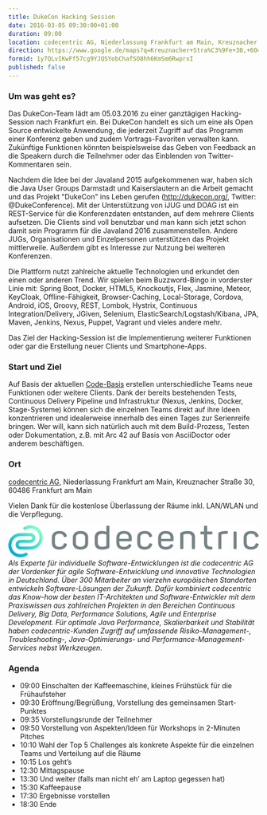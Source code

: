 ```yaml
---
title: DukeCon Hacking Session
date: 2016-03-05 09:30:00+01:00
duration: 09:00
location: codecentric AG, Niederlassung Frankfurt am Main, Kreuznacher Straße 30, 60486 Frankfurt am Main
direction: https://www.google.de/maps?q=Kreuznacher+Stra%C3%9Fe+30,+60486,+Frankfurt+am+Main,+Deutschland
formid: 1y7QLvIKwFf57cg9YJQSYobChafSO8hh6KmSm6RwprxI
published: false
---
```


### Um was geht es?

Das DukeCon-Team lädt am 05.03.2016 zu einer ganztägigen Hacking-Session nach Frankfurt ein. Bei DukeCon handelt es sich um eine als Open Source entwickelte Anwendung, die jederzeit Zugriff auf das Programm einer Konferenz geben und zudem Vortrags-Favoriten verwalten kann. Zukünftige Funktionen könnten beispielsweise das Geben von Feedback an die Speakern durch die Teilnehmer oder das Einblenden von Twitter-Kommentaren sein. 

Nachdem die Idee bei der Javaland 2015 aufgekommenen war, haben sich die Java User Groups Darmstadt und Kaiserslautern an die Arbeit gemacht und das Projekt "DukeCon" ins Leben gerufen (http://dukecon.org/, Twitter: @DukeConference). Mit der Unterstützung von iJUG und DOAG ist ein REST-Service für die Konferenzdaten entstanden, auf dem mehrere Clients aufsetzen. Die Clients sind voll benutzbar und man kann sich jetzt schon damit sein Programm für die Javaland 2016 zusammenstellen. Andere JUGs, Organisationen und Einzelpersonen unterstützen das Projekt mittlerweile. Außerdem gibt es Interesse zur Nutzung bei weiteren Konferenzen.

Die Plattform nutzt zahlreiche aktuelle Technologien und erkundet den einen oder anderen Trend. Wir spielen beim Buzzword-Bingo in vorderster Linie mit: Spring Boot, Docker, HTML5, Knockoutjs, Flex, Jasmine, Meteor, KeyCloak, Offline-Fähigkeit, Browser-Caching, Local-Storage, Cordova, Android, iOS, Groovy, REST, Lombok, Hystrix, Continuous Integration/Delivery, JGiven, Selenium, ElasticSearch/Logstash/Kibana, JPA, Maven, Jenkins, Nexus, Puppet, Vagrant und vieles andere mehr.

Das Ziel der Hacking-Session ist die Implementierung weiterer Funktionen oder gar die Erstellung neuer Clients und Smartphone-Apps.

### Start und Ziel

Auf Basis der aktuellen [Code-Basis](https://github.com/dukecon) erstellen unterschiedliche Teams neue Funktionen oder weitere Clients. Dank der bereits bestehenden Tests, Continuous Delivery Pipeline und Infrastruktur (Nexus, Jenkins, Docker, Stage-Systeme) können sich die einzelnen Teams direkt auf ihre Ideen konzentrieren und idealerweise innerhalb des einen Tages zur Serienreife bringen. Wer will, kann sich natürlich auch mit dem Build-Prozess, Testen oder Dokumentation, z.B. mit Arc 42 auf Basis von AsciiDoctor oder anderem beschäftigen.

### Ort

[codecentric AG](https://www.codecentric.de/), Niederlassung Frankfurt am Main, Kreuznacher Straße 30, 60486 Frankfurt am Main

Vielen Dank für die kostenlose Überlassung der Räume inkl. LAN/WLAN und die Verpflegung.

<a href="https://www.codecentric.de/"><img src="/images/sponsors/codecentric.png" class="sponsorpic"/></a><br/>
_Als Experte für individuelle Software-Entwicklungen ist die codecentric AG der Vordenker für agile Software-Entwicklung und innovative Technologien in Deutschland. Über 300 Mitarbeiter an vierzehn europäischen Standorten entwickeln Software-Lösungen der Zukunft. Dafür kombiniert codecentric das Know-how der besten IT-Architekten und Software-Entwickler mit dem Praxiswissen aus zahlreichen Projekten in den Bereichen Continuous Delivery, Big Data, Performance Solutions, Agile und Enterprise Development. Für optimale Java Performance, Skalierbarkeit und Stabilität haben codecentric-Kunden Zugriff auf umfassende Risiko-Management-, Troubleshooting-, Java-Optimierungs- und Performance-Management-Services nebst Werkzeugen._

### Agenda

- 09:00 Einschalten der Kaffeemaschine, kleines Frühstück für die Frühaufsteher
- 09:30 Eröffnung/Begrüßung, Vorstellung des gemeinsamen Start-Punktes
- 09:35 Vorstellungsrunde der Teilnehmer
- 09:50 Vorstellung von Aspekten/Ideen für Workshops in 2-Minuten Pitches
- 10:10 Wahl der Top 5 Challenges als konkrete Aspekte für die einzelnen Teams und Verteilung auf die Räume
- 10:15 Los geht’s
- 12:30 Mittagspause
- 13:30 Und weiter (falls man nicht eh’ am Laptop gegessen hat)
- 15:30 Kaffeepause
- 17:30 Ergebnisse vorstellen
- 18:30 Ende
